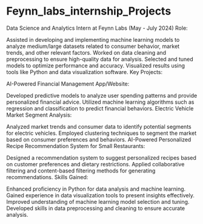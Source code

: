 # Feynn_labs_internship_Projects
Data Science and Analytics Intern at Feynn Labs (May - July 2024)
Role:

Assisted in developing and implementing machine learning models to analyze medium/large datasets related to consumer behavior, market trends, and other relevant factors.
Worked on data cleaning and preprocessing to ensure high-quality data for analysis.
Selected and tuned models to optimize performance and accuracy.
Visualized results using tools like Python and data visualization software.
Key Projects:

AI-Powered Financial Management App/Website:

Developed predictive models to analyze user spending patterns and provide personalized financial advice.
Utilized machine learning algorithms such as regression and classification to predict financial behaviors.
Electric Vehicle Market Segment Analysis:

Analyzed market trends and consumer data to identify potential segments for electric vehicles.
Employed clustering techniques to segment the market based on consumer preferences and behaviors.
AI-Powered Personalized Recipe Recommendation System for Small Restaurants:

Designed a recommendation system to suggest personalized recipes based on customer preferences and dietary restrictions.
Applied collaborative filtering and content-based filtering methods for generating recommendations.
Skills Gained:

Enhanced proficiency in Python for data analysis and machine learning.
Gained experience in data visualization tools to present insights effectively.
Improved understanding of machine learning model selection and tuning.
Developed skills in data preprocessing and cleaning to ensure accurate analysis.
